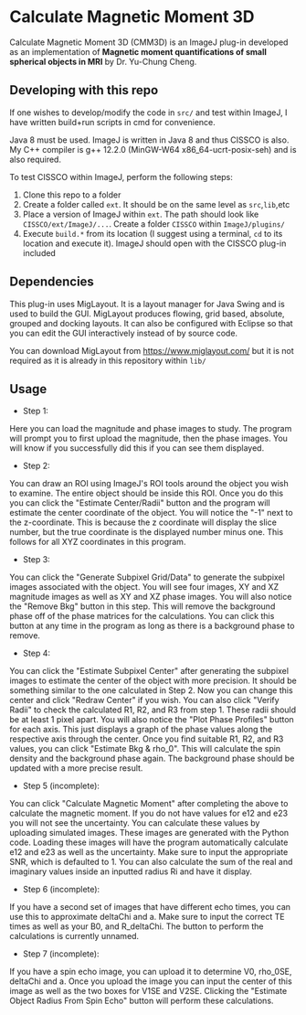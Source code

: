 # __Calculate Magnetic Moment 3D__

Calculate Magnetic Moment 3D (CMM3D) is an ImageJ plug-in developed as an implementation of __Magnetic moment quantifications of small spherical objects in MRI__ by Dr. Yu-Chung Cheng.

## __Developing with this repo__

If one wishes to develop/modify the code in `src/` and test within ImageJ, I have written build+run scripts in cmd for convenience.

Java 8 must be used. ImageJ is written in Java 8 and thus CISSCO is also. My C++ compiler is g++ 12.2.0 (MinGW-W64 x86_64-ucrt-posix-seh) and is also required.

To test CISSCO within ImageJ, perform the following steps:

1. Clone this repo to a folder
2. Create a folder called `ext`. It should be on the same level as `src`,`lib`,etc
3. Place a version of ImageJ within `ext`. The path should look like `CISSCO/ext/ImageJ/...`. Create a folder `CISSCO` within `ImageJ/plugins/`
4. Execute `build.*` from its location (I suggest using a terminal, `cd` to its location and execute it). ImageJ should open with the CISSCO plug-in included

## __Dependencies__

This plug-in uses MigLayout. It is a layout manager for Java Swing and is used to build the GUI. MigLayout produces flowing, grid based, absolute, grouped and docking layouts. It can also be configured with Eclipse so that you can edit the GUI interactively instead of by source code.

You can download MigLayout from https://www.miglayout.com/ but it is not required as it is already in this repository within ``lib/``

## __Usage__

- Step 1:

Here you can load the magnitude and phase images to study. The program will prompt you to first upload the magnitude, then the phase images. You will know if you successfully did this if you can see them displayed.

- Step 2:

You can draw an ROI using ImageJ's ROI tools around the object you wish to examine. The entire object should be inside this ROI. Once you do this you can click the "Estimate Center/Radii" button and the program will estimate the center coordinate of the object. You will notice the "-1" next to the z-coordinate. This is because the z coordinate will display the slice number, but the true coordinate is the displayed number minus one. This follows for all XYZ coordinates in this program.

- Step 3:

You can click the "Generate Subpixel Grid/Data" to generate the subpixel images associated with the object. You will see four images, XY and XZ magnitude images as well as XY and XZ phase images.
You will also notice the "Remove Bkg" button in this step. This will remove the background phase off of the phase matrices for the calculations. You can click this button at any time in the program as long as there is a background phase to remove.

- Step 4:

You can click the "Estimate Subpixel Center" after generating the subpixel images to estimate the center of the object with more precision. It should be something similar to the one calculated in Step 2.
Now you can change this center and click "Redraw Center" if you wish. You can also click "Verify Radii" to check the calculated R1, R2, and R3 from step 1. These radii should be at least 1 pixel apart.
You will also notice the "Plot Phase Profiles" button for each axis. This just displays a graph of the phase values along the respective axis through the center.
Once you find suitable R1, R2, and R3 values, you can click "Estimate Bkg & rho_0". This will calculate the spin density and the background phase again. The background phase should be updated with a more precise result.

- Step 5 (incomplete):

You can click "Calculate Magnetic Moment" after completing the above to calculate the magnetic moment. If you do not have values for e12 and e23 you will not see the uncertainty. You can calculate these values by uploading simulated images. These images are generated with the Python code. Loading these images will have the program automatically calculate e12 and e23 as well as the uncertainty. Make sure to input the appropriate SNR, which is defaulted to 1.
You can also calculate the sum of the real and imaginary values inside an inputted radius Ri and have it display.

- Step 6 (incomplete):

If you have a second set of images that have different echo times, you can use this to approximate deltaChi and a. Make sure to input the correct TE times as well as your B0, and R_deltaChi. The button to perform the calculations is currently unnamed.

- Step 7 (incomplete):

If you have a spin echo image, you can upload it to determine V0, rho_0SE, deltaChi and a. Once you upload the image you can input the center of this image as well as the two boxes for V1SE and V2SE. Clicking the "Estimate Object Radius From Spin Echo" button will perform these calculations.
